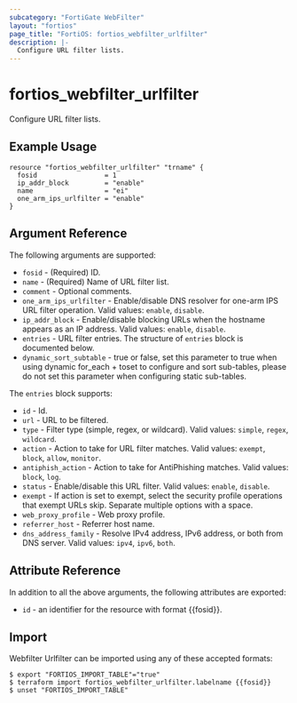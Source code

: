 ```yaml
---
subcategory: "FortiGate WebFilter"
layout: "fortios"
page_title: "FortiOS: fortios_webfilter_urlfilter"
description: |-
  Configure URL filter lists.
---
```


# fortios_webfilter_urlfilter
Configure URL filter lists.

## Example Usage

```hcl
resource "fortios_webfilter_urlfilter" "trname" {
  fosid                 = 1
  ip_addr_block         = "enable"
  name                  = "ei"
  one_arm_ips_urlfilter = "enable"
}
```

## Argument Reference

The following arguments are supported:

* `fosid` - (Required) ID.
* `name` - (Required) Name of URL filter list.
* `comment` - Optional comments.
* `one_arm_ips_urlfilter` - Enable/disable DNS resolver for one-arm IPS URL filter operation. Valid values: `enable`, `disable`.
* `ip_addr_block` - Enable/disable blocking URLs when the hostname appears as an IP address. Valid values: `enable`, `disable`.
* `entries` - URL filter entries. The structure of `entries` block is documented below.
* `dynamic_sort_subtable` - true or false, set this parameter to true when using dynamic for_each + toset to configure and sort sub-tables, please do not set this parameter when configuring static sub-tables.

The `entries` block supports:

* `id` - Id.
* `url` - URL to be filtered.
* `type` - Filter type (simple, regex, or wildcard). Valid values: `simple`, `regex`, `wildcard`.
* `action` - Action to take for URL filter matches. Valid values: `exempt`, `block`, `allow`, `monitor`.
* `antiphish_action` - Action to take for AntiPhishing matches. Valid values: `block`, `log`.
* `status` - Enable/disable this URL filter. Valid values: `enable`, `disable`.
* `exempt` - If action is set to exempt, select the security profile operations that exempt URLs skip. Separate multiple options with a space.
* `web_proxy_profile` - Web proxy profile.
* `referrer_host` - Referrer host name.
* `dns_address_family` - Resolve IPv4 address, IPv6 address, or both from DNS server. Valid values: `ipv4`, `ipv6`, `both`.


## Attribute Reference

In addition to all the above arguments, the following attributes are exported:
* `id` - an identifier for the resource with format {{fosid}}.

## Import

Webfilter Urlfilter can be imported using any of these accepted formats:
```
$ export "FORTIOS_IMPORT_TABLE"="true"
$ terraform import fortios_webfilter_urlfilter.labelname {{fosid}}
$ unset "FORTIOS_IMPORT_TABLE"
```
